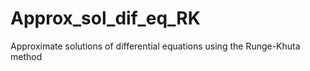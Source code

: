 # Approx_sol_dif_eq_RK
Approximate solutions of differential equations using the Runge-Khuta method
